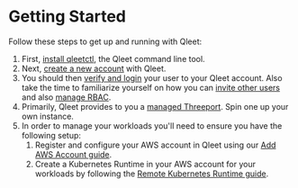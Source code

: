 # Getting Started

Follow these steps to get up and running with Qleet:

1. First, [install qleetctl](/guides/install-qleetctl), the Qleet command line tool.
1. Next, [create a new account](/guides/qleet-account) with Qleet.
1. You should then [verify and login](/guides/qleet-authentication) your user to your Qleet account. Also take the time to familiarize yourself on 
   how you can [invite other users](/guides/qleet-user) and also [manage RBAC](/guides/qleet-rbac).
1. Primarily, Qleet provides to you a [managed Threeport](/guides/qleet-control-plane). Spin one up your own instance.
1. In order to manage your workloads you'll need to ensure you have the following setup:
    1. Register and configure your AWS account in Qleet using our [Add AWS Account
       guide](/guides/add-aws-account).
    1. Create a Kubernetes Runtime in your AWS account for your workloads by
       following the [Remote Kubernetes Runtime
       guide](/threeport/kubernetes-runtime/remote-kubernetes-runtime).

